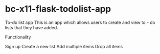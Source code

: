 # bc-x11-flask-todolist-app
To-do list app
  This is an app which allows users to create and view to - do lists that they have added.
  
  Functionality
  
  Sign up
  Create a new list
  Add multiple items
  Drop all items 
  
